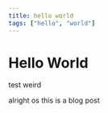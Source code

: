 ```yaml
---
title: hello world
tags: ["hello", "world"]
---
```

# Hello World

test weird



alright os this is a blog post